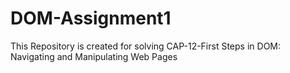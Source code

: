 # DOM-Assignment1
This Repository is created for solving CAP-12-First Steps in DOM: Navigating and Manipulating Web Pages

